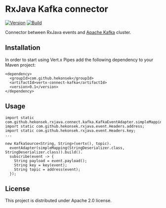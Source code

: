 # RxJava Kafka connector

[![Version](https://img.shields.io/badge/RxJava%20Connect%20Kafka-0.1-blue.svg)](https://github.com/hekonsek/rxjava-connect-kafka/releases)
[![Build](https://api.travis-ci.org/hekonsek/rxjava-connect-kafka.svg)](https://travis-ci.org/hekonsek/rxjava-connect-kafka)

Connector between RxJava events and [Apache Kafka](https://kafka.apache.org) cluster.

## Installation

In order to start using Vert.x Pipes add the following dependency to your Maven project:

    <dependency>
      <groupId>com.github.hekonsek</groupId>
      <artifactId>vertx-connect-kafka</artifactId>
      <version>0.1</version>
    </dependency>

## Usage



```
import static com.github.hekonsek.rxjava.connect.kafka.KafkaEventAdapter.simpleMapping;
import static com.github.hekonsek.rxjava.event.Headers.address;
import static com.github.hekonsek.rxjava.event.Headers.key;
...

new KafkaSource<String, String>(vertx(), topic).
  eventAdapter(simpleMapping(StringDeserializer.class, StringDeserializer.class)).build().
  subscribe(event -> {
    String payload = event.payload();
    String key = key(event);
    String topic = address(event);
  });
```

## License

This project is distributed under Apache 2.0 license.